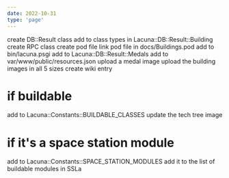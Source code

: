 ```yaml
---
date: 2022-10-31
type: 'page'
---
```


create DB::Result class
add to class types in Lacuna::DB::Result::Building
create RPC class
create pod file
link pod file in docs/Buildings.pod
add to bin/lacuna.psgi
add to Lacuna::DB::Result::Medals
add to var/www/public/resources.json
upload a medal image
upload the building images in all 5 sizes
create wiki entry

# if buildable
add to Lacuna::Constants::BUILDABLE_CLASSES
update the tech tree image

# if it's a space station module
add to Lacuna::Constants::SPACE_STATION_MODULES
add it to the list of buildable modules in SSLa
